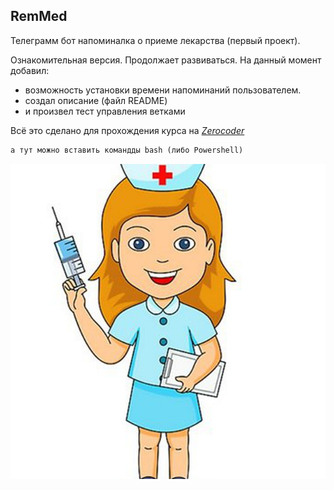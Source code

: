 ## RemMed
 Телеграмм бот напоминалка о приеме лекарства (первый проект).

Ознакомительная версия. Продолжает развиваться. На данный момент добавил:
 - возможность установки времени напоминаний пользователем.
 - создал описание (файл README)
 - и произвел тест управления ветками

Всё это сделано для прохождения курса на  [*Zerocoder*](https://zerocoder.ru/)


```txt
а тут можно вставить командды bash (либо Powershell)
```

![img.png](img.png)